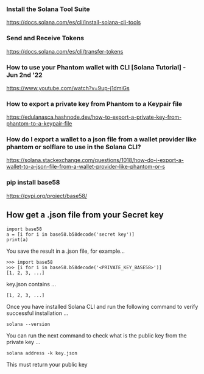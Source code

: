 ### Install the Solana Tool Suite
https://docs.solana.com/es/cli/install-solana-cli-tools

### Send and Receive Tokens
https://docs.solana.com/es/cli/transfer-tokens

### How to use your Phantom wallet with CLI [Solana Tutorial] - Jun 2nd '22
https://www.youtube.com/watch?v=9up-j1dmiGs

### How to export a private key from Phantom to a Keypair file
https://edulanasca.hashnode.dev/how-to-export-a-private-key-from-phantom-to-a-keypair-file

### How do I export a wallet to a json file from a wallet provider like phantom or solflare to use in the Solana CLI?
https://solana.stackexchange.com/questions/1018/how-do-i-export-a-wallet-to-a-json-file-from-a-wallet-provider-like-phantom-or-s

### pip install base58
https://pypi.org/project/base58/

## How get a .json file from your Secret key
```
import base58
a = [i for i in base58.b58decode('secret key')]
print(a)
```
You save the result in a .json file, for example...
```
>>> import base58
>>> [i for i in base58.b58decode('<PRIVATE_KEY_BASE58>')]
[1, 2, 3, ...]
```
key.json contains ...
```
[1, 2, 3, ...]
```
Once you have installed Solana CLI and run the following command to verify successful installation ...
```
solana --version
```
You can run the next command to check what is the public key from the private key ...
```
solana address -k key.json
```
This must return your public key

